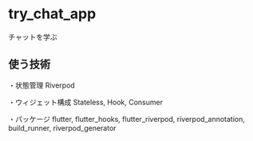 # try_chat_app

チャットを学ぶ

## 使う技術

・状態管理
 Riverpod 

・ウィジェット構成
 Stateless, Hook, Consumer

・パッケージ
 flutter, flutter_hooks, flutter_riverpod, riverpod_annotation, build_runner, riverpod_generator
